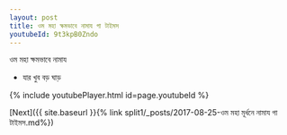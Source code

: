```yaml
---
layout: post
title: ওম মহা ক্ষমভাবে নামায গা টাইমস
youtubeId: 9t3kpB0Zndo
---
```

 
 
 ওম মহা ক্ষমভাবে নামায  
 
 -  যার খুব বড় ঘাড় 
 
  
 
  
 
 
 
 
 
 


{% include youtubePlayer.html id=page.youtubeId %}
 
[Next]({{ site.baseurl }}{% link  split1/_posts/2017-08-25-ওম মহা মূর্ধনে নামায গা টাইমস.md%})
 
